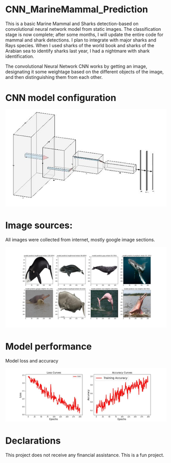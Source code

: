# CNN_MarineMammal_Prediction
This is a basic Marine Mammal and Sharks detection-based on convolutional neural network model from static images.  The classification stage is now complete; after some months, I will update the entire code for mammal and shark detections.
I plan to integrate with major sharks and Rays species. When I used sharks of the world book and sharks of the Arabian sea to identify sharks last year, I had a nightmare with shark identification. 

The convolutional Neural Network CNN works by getting an image, designating it some weightage based on the different objects of the image, and then distinguishing them from each other.
# CNN model configuration 
![CNN model](model.jpg)

# Image sources: 

All images were collected from internet, mostly google image sections. 

![Model Predicted](prediction.jpg)

# Model performance 
Model loss and accuracy 

![Loss and accuracy](loss_accuracy.jpg)

# Declarations
This project does not receive any financial assistance. This is a fun project.